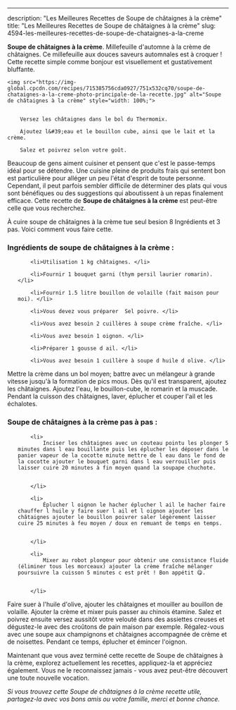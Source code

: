---
description: "Les Meilleures Recettes de Soupe de châtaignes à la crème"
title: "Les Meilleures Recettes de Soupe de châtaignes à la crème"
slug: 4594-les-meilleures-recettes-de-soupe-de-chataignes-a-la-creme

<p>
	<strong>Soupe de châtaignes à la crème</strong>. 
	Millefeuille d&#39;automne à la crème de châtaignes. Ce millefeuille aux douces saveurs automnales est à croquer ! Cette recette simple comme bonjour est visuellement et gustativement bluffante.
</p>
<p>
	
	<img src="https://img-global.cpcdn.com/recipes/715385756cda0927/751x532cq70/soupe-de-chataignes-a-la-creme-photo-principale-de-la-recette.jpg" alt="Soupe de châtaignes à la crème" style="width: 100%;">
	
	
		Versez les châtaignes dans le bol du Thermomix.
	
		Ajoutez l&#39;eau et le bouillon cube, ainsi que le lait et la crème.
	
		Salez et poivrez selon votre goût.
	
</p>

Beaucoup de gens aiment cuisiner et pensent que c'est le passe-temps idéal pour se détendre. Une cuisine pleine de produits frais qui sentent bon est particulière pour alléger un peu l'état d'esprit de toute personne. Cependant, il peut parfois sembler difficile de déterminer des plats qui vous sont bénéfiques ou des suggestions qui aboutissent à un repas finalement efficace. Cette recette de <strong> Soupe de châtaignes à la crème </strong> est peut-être celle que vous recherchez.

<!--inarticleads1-->

À cuire soupe de châtaignes à la crème tue seul besion 8 Ingrédients et 3 pas. Voici comment vous faire cette.

<h3>Ingrédients de soupe de châtaignes à la crème :</h3>

<ol>
	
		<li>Utilisation 1 kg châtaignes. </li>
	
		<li>Fournir 1 bouquet garni (thym persil laurier romarin). </li>
	
		<li>Fournir 1.5 litre bouillon de volaille (fait maison pour moi). </li>
	
		<li>Vous devez vous préparer  Sel poivre. </li>
	
		<li>Vous avez besoin 2 cuillères à soupe crème fraîche. </li>
	
		<li>Vous avez besoin 1 oignon. </li>
	
		<li>Préparer 1 gousse d ail. </li>
	
		<li>Vous avez besoin 1 cuillère à soupe d huile d olive. </li>
	
</ol>

Mettre la crème dans un bol moyen; battre avec un mélangeur à grande vitesse jusqu&#39;à la formation de pics mous. Dès qu&#39;il est transparent, ajoutez les châtaignes. Ajoutez l&#39;eau, le bouillon-cube, le romarin et la muscade. Pendant la cuisson des châtaignes, laver, éplucher et couper l&#39;ail et les échalotes. 

<!--inarticleads2-->

<h3>Soupe de châtaignes à la crème pas à pas :</h3>

<ol>
	
		<li>
			Inciser les châtaignes avec un couteau pointu les plonger 5 minutes dans l eau bouillante puis les éplucher les déposer dans le panier vapeur de la cocotte minute mettre de l eau dans le fond de la cocotte ajouter le bouquet garni dans l eau verrouiller puis laisser cuire 20 minutes à fin moyen quand la soupape chuchote.
			
			
		</li>
	
		<li>
			Éplucher l oignon le hacher éplucher l ail le hacher faire chauffer l huile y faire suer l ail et l oignon ajouter les châtaignes ajouter le bouillon poivrer saler légèrement laisser cuire 25 minutes à feu moyen / doux en remuant de temps en temps.
			
			
		</li>
	
		<li>
			Mixer au robot plongeur pour obtenir une consistance fluide (éliminer tous les morceaux) ajouter la crème fraîche mélanger poursuivre la cuisson 5 minutes c est prêt ! Bon appétit 😋.
			
			
		</li>
	
</ol>

Faire suer à l&#39;huile d&#39;olive, ajouter les châtaignes et mouiller au bouillon de volaille. Ajouter la crème et mixer puis passer au chinois étamine. Salez et poivrez ensuite versez aussitôt votre velouté dans des assiettes creuses et dégustez-le avec des croûtons de pain maison par exemple. Régalez-vous avec une soupe aux champignons et châtaignes accompagnée de crème et de noisettes. Pendant ce temps, éplucher et émincer l&#39;oignon. 

<!--inarticleads1-->

<p>
Maintenant que vous avez terminé cette recette de Soupe de châtaignes à la crème, explorez actuellement les recettes, appliquez-la et appréciez également. Vous ne le reconnaissez jamais - vous avez peut-être découvert une toute nouvelle vocation.
</p>

<p>
<i>Si vous trouvez cette Soupe de châtaignes à la crème recette utile, partagez-la avec vos bons amis ou votre famille, merci et bonne chance.</i>
</p>
